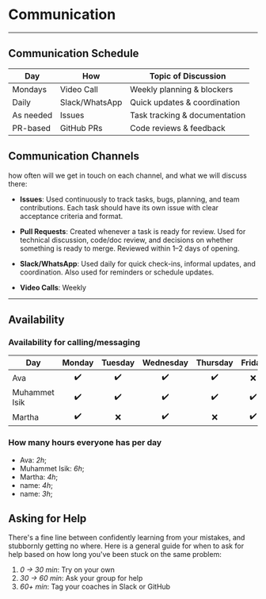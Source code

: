 <!--
    this template is for inspiration, feel free to change it however you like!

    Careful! be sure to protect your privacy when filling out this document
        everything you write here will be public
        so share only what you are comfortable sharing online
        you can share the rest in confidence with you group by another channel
-->

# Communication

---

## Communication Schedule

| Day      | How       | Topic of Discussion         |
|----------|-----------|------------------------------|
| Mondays  | Video Call | Weekly planning & blockers   |
| Daily    | Slack/WhatsApp   | Quick updates & coordination |
| As needed| Issues     | Task tracking & documentation|
| PR-based | GitHub PRs | Code reviews & feedback      |

## Communication Channels

how often will we get in touch on each channel, and what we will discuss there:

- **Issues**: Used continuously to track tasks, bugs, planning, and team
contributions. Each task should have
its own issue with clear acceptance criteria and format.

- **Pull Requests**: Created whenever a task is ready for review.
Used for technical discussion,
code/doc review, and decisions on whether something is ready to merge.
Reviewed within 1–2 days of opening.

- **Slack/WhatsApp**: Used daily for quick check-ins, informal updates, and coordination.
  Also used for reminders or schedule updates.

- **Video Calls**: Weekly

---

## Availability

### Availability for calling/messaging

| Day    | Monday | Tuesday | Wednesday | Thursday | Friday | Saturday | Sunday |
| ------ | :----: | :-----: | :-------: | :------: | :----: | :------: | :----: |
| Ava    |  ✔️    |✔️      |✔️         |✔️|        ❌|    ❌      |  ✔️      |
| Muhammet Isik   |  ✔️    |✔️      |✔️         |✔️|        ✔️|    ✔️   |  ❌|
| Martha| ✔️      | ❌     | ✔️     | ❌   |    ✔️  |        ✔️|      ❌     |

### How many hours everyone has per day

- Ava: _2h_;
- Muhammet Isik: _6h_;
- Martha: _4h_;
- name: _4h_;
- name: _3h_;

## Asking for Help

There's a fine line between confidently learning from your mistakes, and
stubbornly getting no where. Here is a general guide for when to ask for help
based on how long you've been stuck on the same problem:

1. _0 -> 30 min_: Try on your own
1. _30 -> 60 min_: Ask your group for help
1. _60+ min_: Tag your coaches in Slack or GitHub

